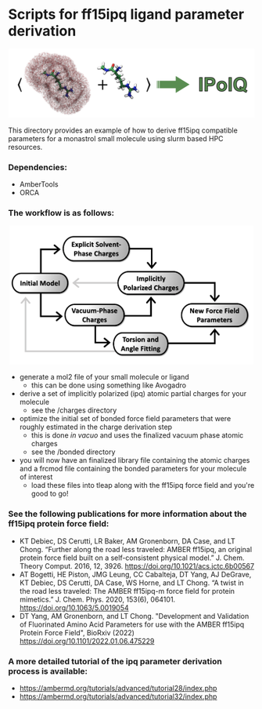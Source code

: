# Scripts for ff15ipq ligand parameter derivation

<p align="center">
    <img src="docs/ipq.png" alt="ipq" width="600">
</p>

This directory provides an example of how to derive ff15ipq compatible parameters for a monastrol small molecule using slurm based HPC resources.

### Dependencies:
* AmberTools
* ORCA

### The workflow is as follows:

<p align="center">
    <img src="docs/ipq_workflow.png" alt="ipq workflow" width="500">
</p>

* generate a mol2 file of your small molecule or ligand
    * this can be done using something like Avogadro
* derive a set of implicitly polarized (ipq) atomic partial charges for your molecule
    * see the /charges directory
* optimize the initial set of bonded force field parameters that were roughly estimated in the charge derivation step
    * this is done *in vacuo* and uses the finalized vacuum phase atomic charges
    * see the /bonded directory
* you will now have an finalized library file containing the atomic charges and a frcmod file containing the bonded parameters for your molecule of interest
    * load these files into tleap along with the ff15ipq force field and you're good to go! 

### See the following publications for more information about the ff15ipq protein force field:
* KT Debiec, DS Cerutti, LR Baker, AM Gronenborn, DA Case, and LT Chong. “Further along the road less traveled: AMBER ff15ipq, an original protein force field built on a self-consistent physical model.” J. Chem. Theory Comput. 2016, 12, 3926. https://doi.org/10.1021/acs.jctc.6b00567
* AT Bogetti, HE Piston, JMG Leung, CC Cabalteja, DT Yang, AJ DeGrave, KT Debiec, DS Cerutti, DA Case, WS Horne, and LT Chong. “A twist in the road less traveled: The AMBER ff15ipq-m force field for protein mimetics.” J. Chem. Phys. 2020, 153(6), 064101. https://doi.org/10.1063/5.0019054
* DT Yang, AM Gronenborn, and LT Chong. "Development and Validation of Fluorinated Amino Acid Parameters for use with the AMBER ff15ipq Protein Force Field", BioRxiv (2022) https://doi.org/10.1101/2022.01.06.475229

### A more detailed tutorial of the ipq parameter derivation process is available:
* https://ambermd.org/tutorials/advanced/tutorial28/index.php
* https://ambermd.org/tutorials/advanced/tutorial32/index.php
